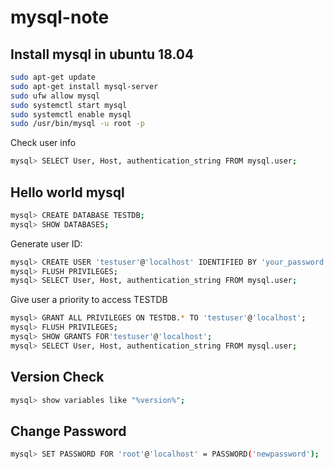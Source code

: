 # mysql-note

## Install mysql in ubuntu 18.04

```bash
sudo apt-get update
sudo apt-get install mysql-server
sudo ufw allow mysql
sudo systemctl start mysql
sudo systemctl enable mysql
sudo /usr/bin/mysql -u root -p
```

Check user info
```bash
mysql> SELECT User, Host, authentication_string FROM mysql.user;
```

## Hello world mysql

```bash
mysql> CREATE DATABASE TESTDB;
mysql> SHOW DATABASES;
```

Generate user ID:
```bash
mysql> CREATE USER 'testuser'@'localhost' IDENTIFIED BY 'your_password';
mysql> FLUSH PRIVILEGES;
mysql> SELECT User, Host, authentication_string FROM mysql.user;
```

Give user a priority to access TESTDB
```bash
mysql> GRANT ALL PRIVILEGES ON TESTDB.* TO 'testuser'@'localhost';
mysql> FLUSH PRIVILEGES;
mysql> SHOW GRANTS FOR'testuser'@'localhost';
mysql> SELECT User, Host, authentication_string FROM mysql.user;
```

## Version Check
```bash
mysql> show variables like "%version%";
```

## Change Password
```bash
mysql> SET PASSWORD FOR 'root'@'localhost' = PASSWORD('newpassword');
```

